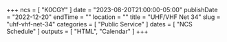 +++
ncs = [ "K0CGY" ]
date = "2023-08-20T21:00:00-05:00"
publishDate = "2022-12-20"
endTime = ""
location = ""
title = "UHF/VHF Net 34"
slug = "uhf-vhf-net-34"
categories = [ "Public Service" ]
dates = [ "NCS Schedule" ]
outputs = [ "HTML", "Calendar" ]
+++
